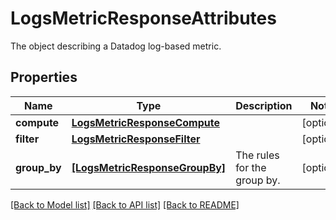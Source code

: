 # LogsMetricResponseAttributes

The object describing a Datadog log-based metric.

## Properties

| Name         | Type                                                            | Description                 | Notes      |
| ------------ | --------------------------------------------------------------- | --------------------------- | ---------- |
| **compute**  | [**LogsMetricResponseCompute**](LogsMetricResponseCompute.md)   |                             | [optional] |
| **filter**   | [**LogsMetricResponseFilter**](LogsMetricResponseFilter.md)     |                             | [optional] |
| **group_by** | [**[LogsMetricResponseGroupBy]**](LogsMetricResponseGroupBy.md) | The rules for the group by. | [optional] |

[[Back to Model list]](README.md#documentation-for-models) [[Back to API list]](README.md#documentation-for-api-endpoints) [[Back to README]](README.md)

